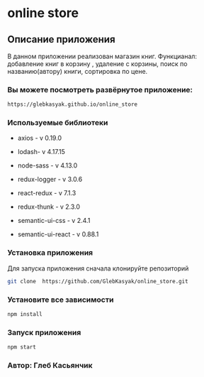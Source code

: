 ﻿#  online store

## Описание приложения

В данном приложении реализован магазин книг. 
Функцианал: добавление книг в корзину , удаление с корзины, поиск по названию(автору) книги, сортировка по цене.

### Вы можете посмотреть развёрнутое приложение:
 
```sh
https://glebkasyak.github.io/online_store
```

### Используемые библиотеки

 - axios - v 0.19.0

 - lodash- v 4.17.15

 - node-sass - v 4.13.0

 - redux-logger - v 3.0.6

 - react-redux - v 7.1.3

 - redux-thunk - v 2.3.0

 - semantic-ui-css - v 2.4.1

 - semantic-ui-react - v 0.88.1

### Установка приложения

Для запуска приложения сначала клонируйте репозиторий

```sh
git clone  https://github.com/GlebKasyak/online_store.git
```

### Установите все зависимости

```sh
npm install
```

### Запуск приложения

```sh
npm start
```

### Автор: Глеб Касьянчик

